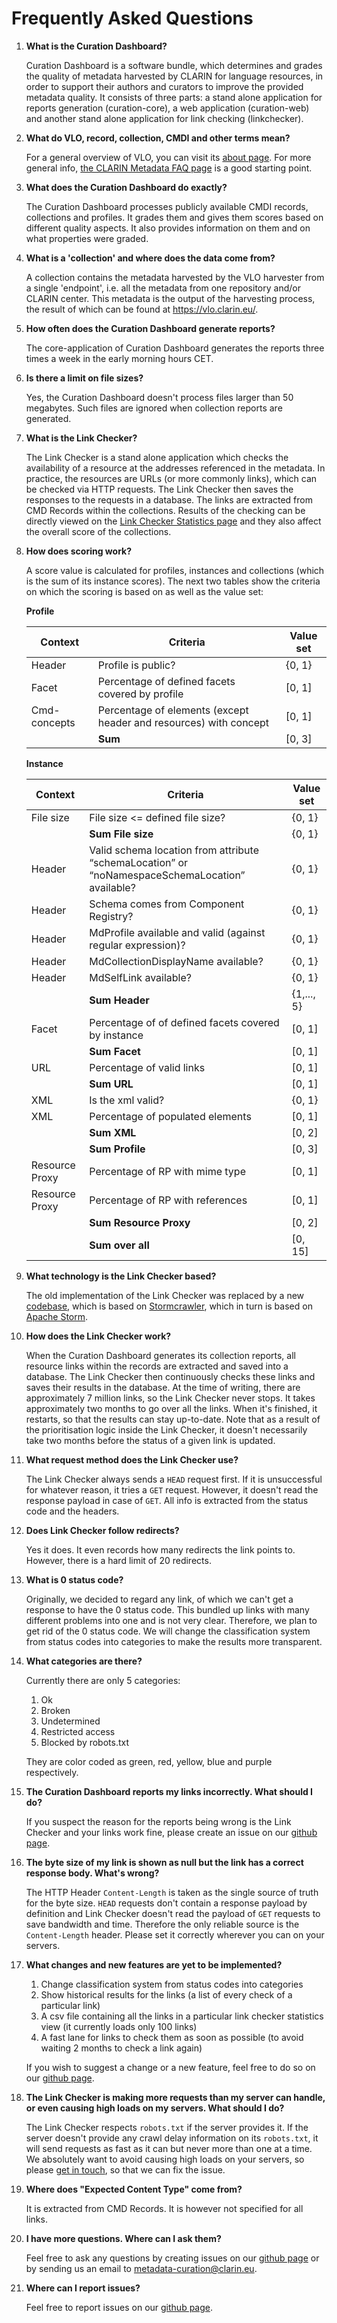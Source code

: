 # Frequently Asked Questions

1. **What is the Curation Dashboard?**

    Curation Dashboard is a software bundle, which determines and grades
    the quality of metadata harvested by CLARIN for language resources, in order to support their authors and
    curators to improve the provided metadata quality. 
    It consists of three parts: a stand alone application for reports generation (curation-core), a web application (curation-web) 
    and another stand alone application for link checking (linkchecker). 

1. **What do VLO, record, collection, CMDI and other terms mean?**

    For a general overview of VLO, you can visit its [about page](https://vlo.clarin.eu/about). 
    For more general info, [the CLARIN Metadata FAQ page](https://vlo.clarin.eu/about) is a good starting point.

1. **What does the Curation Dashboard do exactly?**

    The Curation Dashboard processes publicly available CMDI records, 
    collections and profiles. It grades them and gives them scores
    based on different quality aspects. It also provides information on 
    them and on what properties were graded.
         
1. **What is a 'collection' and where does the data come from?**
    
     A collection contains the metadata harvested by the VLO harvester
     from a single 'endpoint', i.e. all the metadata from one repository and/or
     CLARIN center.
     This metadata is the output of the harvesting process, the result of which 
     can be found at https://vlo.clarin.eu/.
     
1. **How often does the Curation Dashboard generate reports?**

    The core-application of Curation Dashboard generates the reports three times a week in the early morning hours CET.
    
1. **Is there a limit on file sizes?**

    Yes, the Curation Dashboard doesn't process files larger than 50 megabytes. 
    Such files are ignored when collection reports are generated.
        
1. **What is the Link Checker?**

    The Link Checker is a stand alone application which checks the availability of a resource at the addresses
    referenced in the metadata. In practice, the resources are URLs (or more commonly links),
    which can be checked via HTTP requests. The Link Checker then saves the responses to the requests in a database. 
    The links are extracted from CMD Records within the collections.
    Results of the checking can be directly viewed on the [Link Checker Statistics page](https://curate.clarin.eu/statistics)
    and they also affect the overall score of the collections. 
    
1. **How does scoring work?**
     
    A score value is calculated for profiles, instances and collections (which is the sum of its instance scores). 
    The next two tables show the criteria on which the scoring is based on as well as the value set:

    **Profile**
 
    |Context|Criteria|Value set|
    |---|---|---|
    |Header|Profile is public?|{0, 1}|
    |Facet|Percentage of defined facets covered by profile|[0, 1]|
    |Cmd-concepts|Percentage of elements (except header and resources) with concept|[0, 1]|
    ||**Sum**|[0, 3]|
    
    **Instance**
    
    |Context|Criteria|Value set|
    |---|---|---|
    |File size|File size <= defined file size?|{0, 1}
    ||**Sum File size**|{0, 1}|
    |Header|Valid schema location from attribute “schemaLocation” or “noNamespaceSchemaLocation” available?|{0, 1}|
    |Header|Schema comes from Component Registry?|{0, 1}|
    |Header|MdProfile available and valid (against regular expression)?|{0, 1}|
    |Header|MdCollectionDisplayName available?|{0, 1}|
    |Header|MdSelfLink available?|{0, 1}|
    ||**Sum Header**|{1,..., 5}|
    |Facet|Percentage of of defined facets covered by instance|[0, 1]|
    ||**Sum Facet**|[0, 1]|
    |URL|Percentage of valid links|[0, 1]|
    ||**Sum URL**|[0, 1]|
    |XML|Is the xml valid?|{0, 1}|
    |XML|Percentage of populated elements|[0, 1]|
    ||**Sum XML**|[0, 2]|
    ||**Sum Profile**|[0, 3]|
    |Resource Proxy|Percentage of RP with mime type|[0, 1]|
    |Resource Proxy|Percentage of RP with references|[0, 1]|
    ||**Sum Resource Proxy**|[0, 2]|
    ||**Sum over all**|[0, 15]|
         
    
1. **What technology is the Link Checker based?**

    The old implementation of the Link Checker was replaced by a new 
    [codebase](https://github.com/clarin-eric/linkchecker), 
    which is based on [Stormcrawler](http://stormcrawler.net/), 
    which in turn is based on [Apache Storm](https://storm.apache.org/).

1. **How does the Link Checker work?**

    When the Curation Dashboard generates its collection reports, all resource links
    within the records are extracted and saved into
    a database. The Link Checker then continuously checks these links and saves their results in the database. 
    At the time of writing, there
    are approximately 7 million links, so the Link Checker never stops. It takes approximately two months to go over all the links.
    When it's finished, it restarts, so that the results can stay up-to-date. Note
    that as a result of the prioritisation logic inside the Link Checker,
    it doesn't necessarily take two months before the status of a given link is updated.
    
1. **What request method does the Link Checker use?**

    The Link Checker always sends a `HEAD` request first. If it is unsuccessful for whatever reason, it tries
    a `GET` request. However, it doesn't read the response payload in case of `GET`. All info is extracted from
    the status code and the headers.
    
1. **Does Link Checker follow redirects?**

    Yes it does. It even records how many redirects the link points to. 
    However, there is a hard limit of 20 redirects.
    
1. **What is 0 status code?**

    Originally, we decided to regard any link, of which we can't get
    a response to have the 0 status code. This bundled up links with 
    many different problems into one and is not very clear. Therefore, 
    we plan to get rid of the 0 status code. We will change the classification
    system from status codes into categories to make the results more transparent.

1. **What categories are there?**

    Currently there are only 5 categories: 
    
    1. Ok
    2. Broken
    3. Undetermined
    4. Restricted access
    5. Blocked by robots.txt
    
    They are color coded as green, red, yellow, blue and purple respectively. 
    
1. **The Curation Dashboard reports my links incorrectly. What should I do?**

    If you suspect the reason for the reports being wrong is the Link Checker and your links work fine,
    please create an issue on our [github page](https://github.com/clarin-eric/clarin-curation-module/issues).     
    
1. **The byte size of my link is shown as null but the link has a correct response body. What's wrong?**

    The HTTP Header `Content-Length` is taken as the single source of truth for the byte size. `HEAD`
    requests don't contain a response payload by definition and Link Checker doesn't read the payload of
    `GET` requests to save bandwidth and time. Therefore the only reliable source is the `Content-Length` header.
    Please set it correctly wherever you can on your servers.
    
1. **What changes and new features are yet to be implemented?**

    1. Change classification system from status codes into categories
    2. Show historical results for the links (a list of every check of a particular link)
    3. A csv file containing all the links in a particular link checker statistics view (it currently loads only 100 links)
    4. A fast lane for links to check them as soon as possible (to avoid waiting 2 months to check a link again)
    
    If you wish to suggest a change or a new feature, feel free to do so on our [github page](https://github.com/clarin-eric/clarin-curation-module/issues).
    
1. **The Link Checker is making more requests than my server can handle, or
     even causing high loads on my servers. What should I do?**

    The Link Checker respects `robots.txt` if the server provides it. If the server doesn't provide
    any crawl delay information on its `robots.txt`, it will send requests as fast as it can 
    but never more than one at a time. We absolutely want to avoid causing high loads
    on your servers, so please [get in touch](mailto:linkchecker@clarin.eu), so that we can fix the issue.  
    
1. **Where does "Expected Content Type" come from?**

    It is extracted from CMD Records. It is however not specified for all links.
    
1. **I have more questions. Where can I ask them?**

    Feel free to ask any questions by creating issues on our 
    [github page](https://github.com/clarin-eric/clarin-curation-module/issues) or by sending us an email to 
    [metadata-curation@clarin.eu](mailto:metadata-curation@clarin.eu).
    
1. **Where can I report issues?**

    Feel free to report issues on our [github page](https://github.com/clarin-eric/clarin-curation-module/issues).
